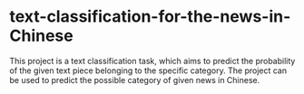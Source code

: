 # text-classification-for-the-news-in-Chinese

This project is a text classification task, which aims to predict the probability of the given text piece belonging to the specific category. The project can be used to predict the possible category of given news in Chinese.

